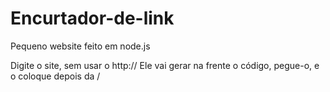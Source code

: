 Encurtador-de-link
==================

Pequeno website feito em node.js

Digite o site, sem usar o http://
Ele vai gerar na frente o código, pegue-o, e o coloque depois da /


